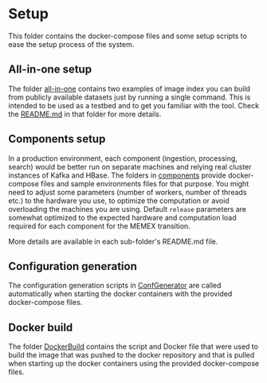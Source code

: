 # Setup

This folder contains the docker-compose files and some setup scripts to ease the setup process of the system.

## All-in-one setup

The folder [all-in-one](./all-in-one) contains two examples of image index
you can build from publicly available datasets just by running a single command. 
This is intended to be used as a testbed and to get you familiar with the tool. 
Check the [README.md](./all-in-one/README.md) in that folder for more details.

## Components setup

In a production environment, each component (ingestion, processing, search) would be better run on separate machines
and relying real cluster instances of Kafka and HBase.
The folders in [components](./components) provide docker-compose files and sample environments files
for that purpose.
You might need to adjust some parameters (number of workers, number of threads etc.) to the hardware you use,
to optimize the computation or avoid overloading the machines you are using. 
Default `release` parameters are somewhat optimized to the expected hardware and computation load required 
for each component for the MEMEX transition.

More details are available in each sub-folder's README.md file. 

## Configuration generation

The configuration generation scripts in [ConfGenerator](./ConfGenerator) are called automatically when starting the docker containers with
the provided docker-compose files.

## Docker build

The folder [DockerBuild](./DockerBuild) contains the script and Docker file that were used to build the image that was pushed to the
docker repository and that is pulled when starting up the docker containers using the provided docker-compose files.